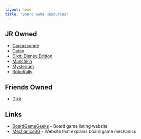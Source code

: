 ```yaml
---
layout: home
title: "Board Game Resources"
---
```


## JR Owned
- [Carcassonne](./games/carcassonne)
- [Catan](./games/settlers-of-catan)
- [Dixit: Disney Edition](./games/dixit-disney)
- [Munchkin](./games/munchkin)
- [Mysterium](./games/mysterium)
- [RoboRally](./games/roborally)

## Friends Owned
- [Dixit](./games/dixit)

## Links
- [BoardGameGeeks](https://boardgamegeek.com/) - Board game listing website
- [MechanicsBG](https://mechanicsbg.com/) - Website that explains board game mechanics